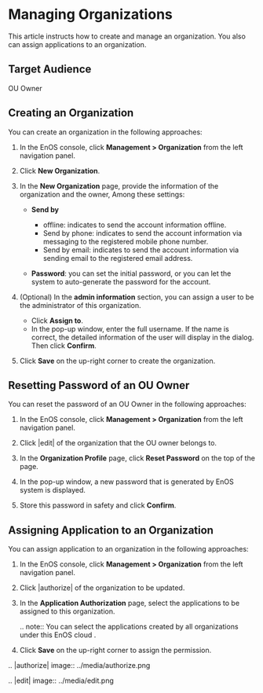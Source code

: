 # Managing Organizations

This article instructs how to create and manage an organization. You also can assign applications to an organization.


## Target Audience
   OU Owner

## Creating an Organization

You can create an organization in the following approaches:

1. In the EnOS console, click **Management > Organization** from the left navigation panel.

2. Click **New Organization**.

3. In the **New Organization** page, provide the information of the organization and the owner, Among these settings:

   - **Send by**

     - offline: indicates to send the account information offline.
     - Send by phone: indicates to send the account information via messaging to the registered mobile phone number.
     - Send by email: indicates to send the account information via sending email to the registered email address.

   - **Password**: you can set the initial password, or you can let the system to auto-generate the password for the account.

4. (Optional) In the **admin information** section, you can assign a user to be the administrator of this organization.

   - Click **Assign to**.
   - In the pop-up window, enter the full username. If the name is correct, the detailed information of the user will display in the dialog. Then click **Confirm**.

5. Click **Save** on the up-right corner to create the organization.



## Resetting Password of an OU Owner
You can reset the password of an OU Owner in the following approaches:

1. In the EnOS console, click **Management > Organization** from the left navigation panel.

2. Click |edit| of the organization that the OU owner belongs to.

3. In the **Organization Profile** page, click **Reset Password** on the top of the page.

4. In the pop-up window, a new password that is generated by EnOS system is displayed.

5. Store this password in safety and click **Confirm**.


## Assigning Application to an Organization
You can assign application to an organization in the following approaches:

1. In the EnOS console, click **Management > Organization** from the left navigation panel.

2. Click |authorize| of the organization to be updated.

3. In the **Application Authorization** page, select the applications to be assigned to this organization.

   .. note:: You can select the applications created by all organizations under this EnOS cloud .  

4. Click **Save** on the up-right corner to assign the permission.

.. |authorize| image:: ../media/authorize.png

.. |edit| image:: ../media/edit.png


<!--end-->
